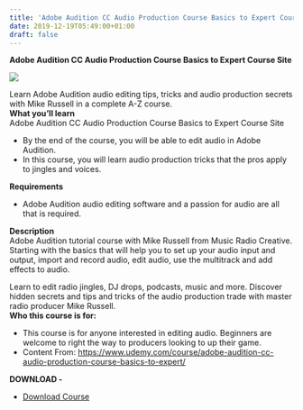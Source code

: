 ```yaml
---
title: 'Adobe Audition CC Audio Production Course Basics to Expert Course Site'
date: 2019-12-19T05:49:00+01:00
draft: false
---
```


**Adobe Audition CC Audio Production Course Basics to Expert Course Site**  

[![](https://1.bp.blogspot.com/-GNh7N68RV8Q/XfsBBiW4NSI/AAAAAAAACE8/LTAAa7lTMAYkI-Hggx5IzKTQGAv25J5xgCNcBGAsYHQ/s640/Adobe-Audition-CC-Audio-Production-Course-Basics-to-Expert-Course-Site.jpg)](https://1.bp.blogspot.com/-GNh7N68RV8Q/XfsBBiW4NSI/AAAAAAAACE8/LTAAa7lTMAYkI-Hggx5IzKTQGAv25J5xgCNcBGAsYHQ/s1600/Adobe-Audition-CC-Audio-Production-Course-Basics-to-Expert-Course-Site.jpg)

Learn Adobe Audition audio editing tips, tricks and audio production secrets with Mike Russell in a complete A-Z course.  
**What you’ll learn**  
Adobe Audition CC Audio Production Course Basics to Expert Course Site  

*   By the end of the course, you will be able to edit audio in Adobe Audition.
*   In this course, you will learn audio production tricks that the pros apply to jingles and voices.

**Requirements**  

*   Adobe Audition audio editing software and a passion for audio are all that is required.

**Description**  
Adobe Audition tutorial course with Mike Russell from Music Radio Creative.  
Starting with the basics that will help you to set up your audio input and output, import and record audio, edit audio, use the multitrack and add effects to audio.  
  
Learn to edit radio jingles, DJ drops, podcasts, music and more. Discover hidden secrets and tips and tricks of the audio production trade with master radio producer Mike Russell.  
**Who this course is for:**  

*   This course is for anyone interested in editing audio. Beginners are welcome to right the way to producers looking to up their game.
*   Content From: https://www.udemy.com/course/adobe-audition-cc-audio-production-course-basics-to-expert/

**DOWNLOAD -**

*   [Download Course](http://gestyy.com/w6E4Lf)